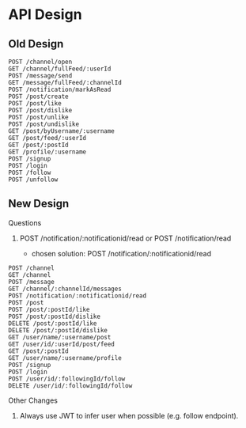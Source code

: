 # API Design

## Old Design

```
POST /channel/open
GET /channel/fullFeed/:userId
POST /message/send
GET /message/fullFeed/:channelId
POST /notification/markAsRead
POST /post/create
POST /post/like
POST /post/dislike
POST /post/unlike
POST /post/undislike
GET /post/byUsername/:username
GET /post/feed/:userId
GET /post/:postId
GET /profile/:username
POST /signup
POST /login
POST /follow
POST /unfollow
```

## New Design

Questions

1) POST /notification/:notificationid/read or POST /notification/read

    - chosen solution: POST /notification/:notificationid/read

```
POST /channel
GET /channel
POST /message
GET /channel/:channelId/messages
POST /notification/:notificationid/read
POST /post
POST /post/:postId/like
POST /post/:postId/dislike
DELETE /post/:postId/like
DELETE /post/:postId/dislike
GET /user/name/:username/post
GET /user/id/:userId/post/feed
GET /post/:postId
GET /user/name/:username/profile
POST /signup
POST /login
POST /user/id/:followingId/follow
DELETE /user/id/:followingId/follow
```

Other Changes

1) Always use JWT to infer user when possible (e.g. follow endpoint).